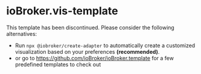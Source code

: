 # ioBroker.vis-template

This template has been discontinued. Please consider the following alternatives:
* Run `npx @iobroker/create-adapter` to automatically create a customized visualization based on your preferences **(recommended)**.
* or go to https://github.com/ioBroker/ioBroker.template for a few predefined templates to check out
